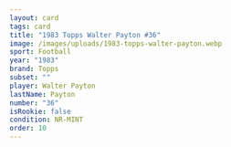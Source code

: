 ```yaml
---
layout: card
tags: card
title: "1983 Topps Walter Payton #36"
image: /images/uploads/1983-topps-walter-payton.webp
sport: Football
year: "1983"
brand: Topps
subset: ""
player: Walter Payton
lastName: Payton
number: "36"
isRookie: false
condition: NR-MINT
order: 10
---
```

